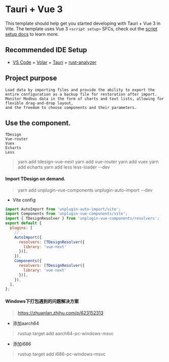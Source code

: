 # Tauri + Vue 3

This template should help get you started developing with Tauri + Vue 3 in Vite. The template uses Vue 3 `<script setup>` SFCs, check out the [script setup docs](https://v3.vuejs.org/api/sfc-script-setup.html#sfc-script-setup) to learn more.

## Recommended IDE Setup

- [VS Code](https://code.visualstudio.com/) + [Volar](https://marketplace.visualstudio.com/items?itemName=Vue.volar) + [Tauri](https://marketplace.visualstudio.com/items?itemName=tauri-apps.tauri-vscode) + [rust-analyzer](https://marketplace.visualstudio.com/items?itemName=rust-lang.rust-analyzer)

## Project purpose
```
Load data by importing files and provide the ability to export the entire configuration as a backup file for restoration after import. Monitor Modbus data in the form of charts and text lists, allowing for flexible drag-and-drop layout, 
and the freedom to choose components and their parameters.
```

## Use the component.
```
TDesign
Vue-router
Vuex
Echarts
Less
```

> yarn add tdesign-vue-next
> yarn add vue-router
> yarn add vuex
> yarn add echarts
> yarn add less less-loader --dev

#### Import TDesign on demand.
> yarn add unplugin-vue-components unplugin-auto-import --dev

- Vite config
```javascript
import AutoImport from 'unplugin-auto-import/vite';
import Components from 'unplugin-vue-components/vite';
import { TDesignResolver } from 'unplugin-vue-components/resolvers';
export default {
  plugins: [
    // ...
    AutoImport({
      resolvers: [TDesignResolver({
        library: 'vue-next'
      })],
    }),
    Components({
      resolvers: [TDesignResolver({
        library: 'vue-next'
      })],
    }),
  ],
};
```

#### Windows下打包遇到的问题解决方案
> https://zhuanlan.zhihu.com/p/623152313

- 添加aarch64
> rustup target add aarch64-pc-windows-msvc

- 添加i686
> rustup target add i686-pc-windows-msvc
